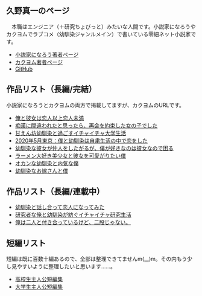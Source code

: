 ## 久野真一のページ

　本職はエンジニア（＋研究ちょびっと）みたいな人間です。小説家になろうやカクヨムでラブコメ（幼馴染ジャンルメイン）で書いている零細ネット小説家です。
 
- [小説家になろう著者ページ](https://mypage.syosetu.com/517252/)
- [カクヨム著者ページ](https://kakuyomu.jp/users/kuno1234)
- [GitHub](https://github.com/kuno-maichi)

## 作品リスト（長編/完結）

小説家になろうとカクヨムの両方で掲載してますが、カクヨムのURLです。

- [俺と彼女は恋人以上恋人未満](https://kakuyomu.jp/works/1177354054893549434)
- [痴漢に間違われたと思ったら、再会を約束した女の子でした](https://kakuyomu.jp/works/1177354054894506650)
- [甘えん坊幼馴染と過ごすイチャイチャ大学生活](https://kakuyomu.jp/works/1177354054895314335)
- [2020年5月東京：僕と幼馴染は自粛生活の中で恋をした](https://kakuyomu.jp/works/1177354054896462875)
- [幼馴染な彼女が仲人をしたがるが、僕が好きなのは彼女なので困る](https://kakuyomu.jp/works/1177354054905165531)
- [ラーメン大好き美少女と彼女を可愛がりたい僕](https://kakuyomu.jp/works/1177354054917930305)
- [オカンな幼馴染と内気な僕](https://kakuyomu.jp/works/1177354054894376932)
- [幼馴染なお嫁さんと僕](https://kakuyomu.jp/works/1177354054895336463)

## 作品リスト（長編/連載中）

- [幼馴染と話し合って恋人になってみた](https://kakuyomu.jp/works/16816700426494895322)
- [研究者な俺と幼馴染が紡ぐイチャイチャ研究生活](https://kakuyomu.jp/works/1177354054910421247)
- [俺は二人と付き合っているけど、二股じゃない。](https://kakuyomu.jp/works/16816700427375557689)

## 短編リスト

短編は既に百数十編あるので、全部は整理できてませんm(__)m。その内もう少し見やすいように整理したいと思います……。

- [高校生主人公短編集](https://kakuyomu.jp/users/kuno1234/collections/16816452219597913990)
- [大学生主人公短編集](https://kakuyomu.jp/users/kuno1234/collections/16816452219597836210)


